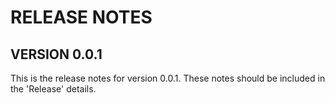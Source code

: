 # RELEASE NOTES
## VERSION 0.0.1

This is the release notes for version 0.0.1. These notes should be included in the 'Release' details.
